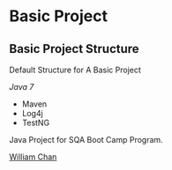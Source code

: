 # Basic Project
## Basic Project Structure

Default Structure for A Basic Project

*Java 7*

* Maven
* Log4j
* TestNG

Java Project for SQA Boot Camp Program. 

[William Chan](https://github.com/winglim701)